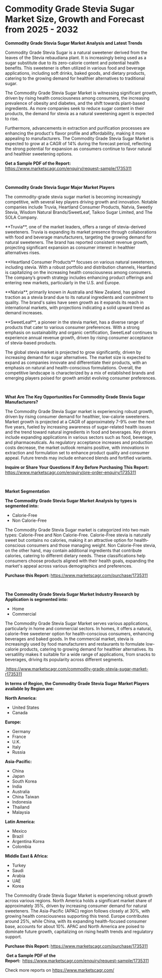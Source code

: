 <p><h1>Commodity Grade Stevia Sugar Market Size, Growth and Forecast from 2025 - 2032</h1></p><p><strong>Commodity Grade Stevia Sugar Market Analysis and Latest Trends</strong></p>
<p><p>Commodity Grade Stevia Sugar is a natural sweetener derived from the leaves of the Stevia rebaudiana plant. It is increasingly being used as a sugar substitute due to its zero-calorie content and potential health benefits. This sweetener is often utilized in various food and beverage applications, including soft drinks, baked goods, and dietary products, catering to the growing demand for healthier alternatives to traditional sugar.</p><p>The Commodity Grade Stevia Sugar Market is witnessing significant growth, driven by rising health consciousness among consumers, the increasing prevalence of obesity and diabetes, and the shift towards plant-based ingredients. As more companies seek to reduce sugar content in their products, the demand for stevia as a natural sweetening agent is expected to rise. </p><p>Furthermore, advancements in extraction and purification processes are enhancing the product's flavor profile and affordability, making it more appealing to manufacturers. The Commodity Grade Stevia Sugar Market is expected to grow at a CAGR of 14% during the forecast period, reflecting the strong potential for expansion as consumers continue to favor natural and healthier sweetening options.</p></p>
<p><strong>Get a Sample PDF of the Report:&nbsp;</strong> <a href="https://www.marketscagr.com/enquiry/request-sample/1735311?utm_campaign=2650&utm_medium=2&utm_source=Github&utm_content=ia&utm_term=25032025&utm_id=commodity-grade-stevia-sugar">https://www.marketscagr.com/enquiry/request-sample/1735311</a></p>
<p>&nbsp;</p>
<p><strong>Commodity Grade Stevia Sugar Major Market Players</strong></p>
<p><p>The commodity-grade stevia sugar market is becoming increasingly competitive, with several key players driving growth and innovation. Notable companies include Truvia, Heartland Consumer Products, Natvia, Sweetly Stevia, Wisdom Natural Brands/SweetLeaf, Taikoo Sugar Limited, and The SOLA Company.</p><p>**Truvia**, one of the market leaders, offers a range of stevia-derived sweeteners. Truvia is expanding its market presence through collaborations with food and beverage manufacturers, targeting the growing demand for natural sweeteners. The brand has reported consistent revenue growth, projecting significant expansion as consumer interest in healthier alternatives rises.</p><p>**Heartland Consumer Products** focuses on various natural sweeteners, including stevia. With a robust portfolio and distribution channels, Heartland is capitalizing on the increasing health consciousness among consumers. The company’s growth strategy includes enhancing product offerings and entering new markets, particularly in the U.S. and Europe.</p><p>**Natvia**, primarily known in Australia and New Zealand, has gained traction as a stevia brand due to its natural ingredients and commitment to quality. The brand's sales have seen growth as it expands its reach in international markets, with projections indicating a solid upward trend as demand increases.</p><p>**SweetLeaf**, a pioneer in the stevia market, has a diverse range of products that cater to various consumer preferences. With a strong emphasis on sustainability and organic certification, SweetLeaf continues to experience annual revenue growth, driven by rising consumer acceptance of stevia-based products.</p><p>The global stevia market is projected to grow significantly, driven by increasing demand for sugar alternatives. The market size is expected to expand as companies innovate and differentiate their products, with an emphasis on natural and health-conscious formulations. Overall, the competitive landscape is characterized by a mix of established brands and emerging players poised for growth amidst evolving consumer preferences.</p></p>
<p>&nbsp;</p>
<p><strong>What Are The Key Opportunities For Commodity Grade Stevia Sugar Manufacturers?</strong></p>
<p><p>The Commodity Grade Stevia Sugar market is experiencing robust growth, driven by rising consumer demand for healthier, low-calorie sweeteners. Market growth is projected at a CAGR of approximately 7-9% over the next five years, fueled by increasing awareness of sugar-related health issues and the trend toward natural ingredients in food and beverages. Key drivers include expanding applications in various sectors such as food, beverage, and pharmaceuticals. As regulatory acceptance increases and production costs decrease, the market outlook remains positive, with innovations in extraction and formulation set to enhance product quality and consumer appeal. Future trends may include enhanced blends and fortified variants.</p></p>
<p><strong>Inquire or Share Your Questions If Any Before Purchasing This Report:</strong> <a href="https://www.marketscagr.com/enquiry/pre-order-enquiry/1735311?utm_campaign=2650&utm_medium=2&utm_source=Github&utm_content=ia&utm_term=25032025&utm_id=commodity-grade-stevia-sugar">https://www.marketscagr.com/enquiry/pre-order-enquiry/1735311</a></p>
<p>&nbsp;</p>
<p><strong>Market Segmentation</strong></p>
<p><strong>The Commodity Grade Stevia Sugar Market Analysis by types is segmented into:</strong></p>
<p><ul><li>Calorie-Free</li><li>Non Calorie-Free</li></ul></p>
<p><p>The Commodity Grade Stevia Sugar market is categorized into two main types: Calorie-Free and Non Calorie-Free. Calorie-Free stevia is naturally sweet but contains no calories, making it an attractive option for health-conscious consumers and those managing weight. Non Calorie-Free stevia, on the other hand, may contain additional ingredients that contribute calories, catering to different dietary needs. These classifications help consumers choose products aligned with their health goals, expanding the market's appeal across various demographics and preferences.</p></p>
<p><strong>Purchase this Report:&nbsp;</strong><a href="https://www.marketscagr.com/purchase/1735311?utm_campaign=2650&utm_medium=2&utm_source=Github&utm_content=ia&utm_term=25032025&utm_id=commodity-grade-stevia-sugar">https://www.marketscagr.com/purchase/1735311</a></p>
<p>&nbsp;</p>
<p><strong>The Commodity Grade Stevia Sugar Market Industry Research by Application is segmented into:</strong></p>
<p><ul><li>Home</li><li>Commercial</li></ul></p>
<p><p>The Commodity Grade Stevia Sugar Market serves various applications, particularly in home and commercial sectors. In homes, it offers a natural, calorie-free sweetener option for health-conscious consumers, enhancing beverages and baked goods. In the commercial market, stevia is increasingly used by food manufacturers and restaurants to formulate low-calorie products, catering to growing demand for healthier alternatives. Its versatility makes it suitable for a wide range of applications, from snacks to beverages, driving its popularity across different segments.</p></p>
<p><a href="https://www.marketscagr.com/commodity-grade-stevia-sugar-market-r1735311?utm_campaign=2650&utm_medium=2&utm_source=Github&utm_content=ia&utm_term=25032025&utm_id=commodity-grade-stevia-sugar">&nbsp;https://www.marketscagr.com/commodity-grade-stevia-sugar-market-r1735311</a></p>
<p><strong>In terms of Region, the Commodity Grade Stevia Sugar Market Players available by Region are:</strong></p>
<p>
    <p> <strong> North America: </strong>
        <ul>
            <li>United States</li>
            <li>Canada</li>
        </ul>
        </p> 
    <p> <strong> Europe: </strong>
        <ul>
            <li>Germany</li>
            <li>France</li>
            <li>U.K.</li>
            <li>Italy</li>
            <li>Russia</li>
        </ul>
        </p> 
    <p> <strong> Asia-Pacific: </strong>
        <ul>
            <li>China</li>
            <li>Japan</li>
            <li>South Korea</li>
            <li>India</li>
            <li>Australia</li>
            <li>China Taiwan</li>
            <li>Indonesia</li>
            <li>Thailand</li>
            <li>Malaysia</li>
        </ul>
        </p> 
    <p> <strong> Latin America: </strong>
        <ul>
            <li>Mexico</li>
            <li>Brazil</li>
            <li>Argentina Korea</li>
            <li>Colombia</li>
        </ul>
        </p> 
    <p> <strong> Middle East & Africa: </strong>
        <ul>
            <li>Turkey</li>
            <li>Saudi</li>
            <li>Arabia</li>
            <li>UAE</li>
            <li>Korea</li>
        </ul>
    </p>
    </p>
<p><p>The Commodity Grade Stevia Sugar Market is experiencing robust growth across various regions. North America holds a significant market share of approximately 35%, driven by increasing consumer demand for natural sweeteners. The Asia-Pacific (APAC) region follows closely at 30%, with growing health consciousness supporting this trend. Europe contributes around 25%, while China, with its expanding health-focused consumer base, accounts for about 10%. APAC and North America are poised to dominate future growth, capitalizing on rising health trends and regulatory support.</p></p>
<p><strong>Purchase this Report: </strong><a href="https://www.marketscagr.com/purchase/1735311?utm_campaign=2650&utm_medium=2&utm_source=Github&utm_content=ia&utm_term=25032025&utm_id=commodity-grade-stevia-sugar">https://www.marketscagr.com/purchase/1735311</a></p>
<p>&nbsp;<strong>Get a Sample PDF of the Report:&nbsp;&nbsp;</strong><a href="https://www.marketscagr.com/enquiry/request-sample/1735311?utm_campaign=2650&utm_medium=2&utm_source=Github&utm_content=ia&utm_term=25032025&utm_id=commodity-grade-stevia-sugar">https://www.marketscagr.com/enquiry/request-sample/1735311</a></p>
<p><strong></strong></p>
<p>Check more reports on <a href="https://www.marketscagr.com/?utm_campaign=2650&utm_medium=2&utm_source=Github&utm_content=ia&utm_term=25032025&utm_id=commodity-grade-stevia-sugar">https://www.marketscagr.com/</a></p>